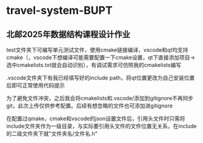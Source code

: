 # travel-system-BUPT
## 北邮2025年数据结构课程设计作业

test文件夹下可编写单元测试文件，使用cmake链接编译，vscode和qt均支持cmake（，vscode下想编译可能需要配置一下cmake设置，qt下直接添加项目->选中cmakelists.txt就会自动识别），有调试需求可仿照我的cmakelists编写

.vscode文件夹下有我已经填写好的include path，将qt位置更改为自己安装位置后即可正常使用代码提示

为了避免文件冲突，之后我会将cmakelists和.vscode/添加到gitignore不再同步git，此次上传仅供参考配置。后续有想忽略的文件也可添加进gitignore

在配置过qmake，cmake和vscode的json设置文件后，引用头文件时只需将include文件夹作为一级目录，与实际要引用头文件的文件位置无关系，在include的二级文件夹下就"文件夹名/文件名.h"